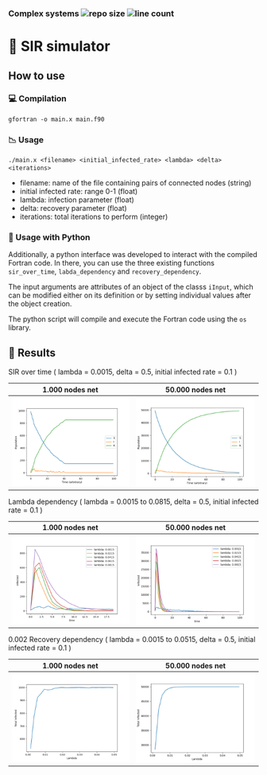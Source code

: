 ### Complex systems ![repo size](https://img.shields.io/github/languages/code-size/a96lex/complex-systems) ![line count](https://img.shields.io/tokei/lines/github/a96lex/complex-systems)

# 🦠 SIR simulator

## How to use

### :computer: Compilation

```
gfortran -o main.x main.f90
```

### :chart_with_downwards_trend: Usage

```
./main.x <filename> <initial_infected_rate> <lambda> <delta> <iterations>
```

- filename: name of the file containing pairs of connected nodes (string)
- initial infected rate: range 0-1 (float)
- lambda: infection parameter (float)
- delta: recovery parameter (float)
- iterations: total iterations to perform (integer)

### :snake: Usage with Python

Additionally, a python interface was developed to interact with the compiled Fortran code. In there, you can use the three existing functions `sir_over_time`, `labda_dependency` and `recovery_dependency`.

The input arguments are attributes of an object of the classs `iInput`, which can be modified either on its definition or by setting individual values after the object creation.

The python script will compile and execute the Fortran code using the `os` library.

## 🧫 Results

SIR over time ( lambda = 0.0015, delta = 0.5, initial infected rate = 0.1 )

|            1.000 nodes net             |            50.000 nodes net             |
| :------------------------------------: | :-------------------------------------: |
| ![](figures/net1000/sir_over_time.png) | ![](figures/net50000/sir_over_time.png) |

Lambda dependency ( lambda = 0.0015 to 0.0815, delta = 0.5, initial infected rate = 0.1 )

|              1.000 nodes net               |              50.000 nodes net               |
| :----------------------------------------: | :-----------------------------------------: |
| ![](figures/net1000/lambda_dependency.png) | ![](figures/net50000/lambda_dependency.png) |

0.002
Recovery dependency ( lambda = 0.0015 to 0.0515, delta = 0.5, initial infected rate = 0.1 )

|               1.000 nodes net                |               50.000 nodes net                |
| :------------------------------------------: | :-------------------------------------------: |
| ![](figures/net1000/recovery_dependency.png) | ![](figures/net50000/recovery_dependency.png) |
